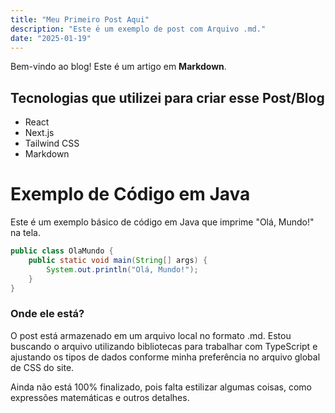 ```yaml
---
title: "Meu Primeiro Post Aqui"
description: "Este é um exemplo de post com Arquivo .md."
date: "2025-01-19"
---
```


Bem-vindo ao blog! Este é um artigo em **Markdown**.

## Tecnologias que utilizei para criar esse Post/Blog
- React
- Next.js
- Tailwind CSS
- Markdown

# Exemplo de Código em Java

Este é um exemplo básico de código em Java que imprime "Olá, Mundo!" na tela.

```java
public class OlaMundo {
    public static void main(String[] args) {
        System.out.println("Olá, Mundo!");
    }
}
```

### Onde ele está?

O post está armazenado em um arquivo local no formato .md. Estou buscando o arquivo utilizando bibliotecas para trabalhar com TypeScript e ajustando os tipos de dados conforme minha preferência no arquivo global de CSS do site.

Ainda não está 100% finalizado, pois falta estilizar algumas coisas, como expressões matemáticas e outros detalhes.
